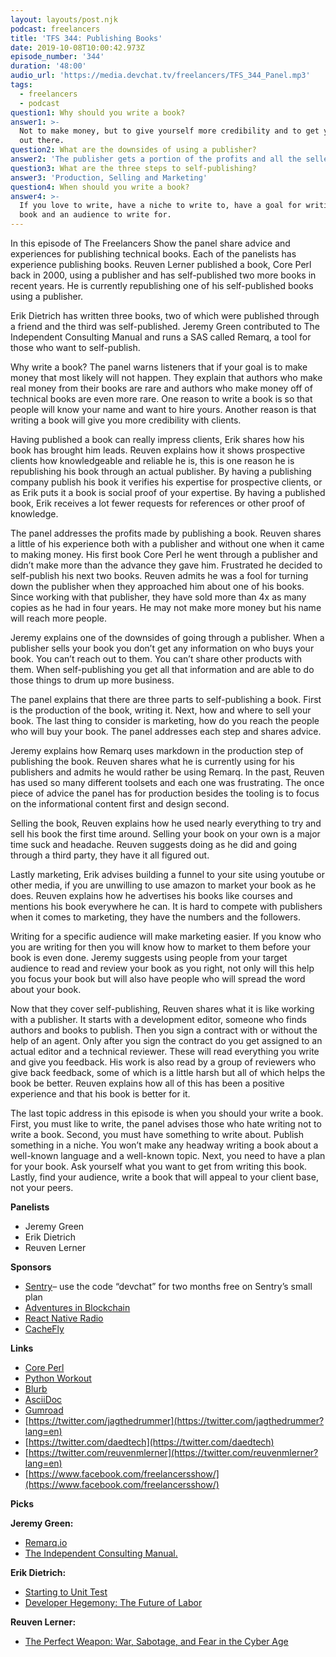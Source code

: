 ```yaml
---
layout: layouts/post.njk
podcast: freelancers
title: 'TFS 344: Publishing Books'
date: 2019-10-08T10:00:42.973Z
episode_number: '344'
duration: '48:00'
audio_url: 'https://media.devchat.tv/freelancers/TFS_344_Panel.mp3'
tags:
  - freelancers
  - podcast
question1: Why should you write a book?
answer1: >-
  Not to make money, but to give yourself more credibility and to get your name
  out there. 
question2: What are the downsides of using a publisher?
answer2: 'The publisher gets a portion of the profits and all the seller information. '
question3: What are the three steps to self-publishing?
answer3: 'Production, Selling and Marketing'
question4: When should you write a book?
answer4: >-
  If you love to write, have a niche to write to, have a goal for writing your
  book and an audience to write for.
---
```

In this episode of The Freelancers Show the panel share advice and experiences for publishing technical books. Each of the panelists has experience publishing books. Reuven Lerner published a book, Core Perl back in 2000, using a publisher and has self-published two more books in recent years. He is currently republishing one of his self-published books using a publisher. 

Erik Dietrich has written three books, two of which were published through a friend and the third was self-published. Jeremy Green contributed to The Independent Consulting Manual and runs a SAS called Remarq, a tool for those who want to self-publish.

Why write a book? The panel warns listeners that if your goal is to make money that most likely will not happen. They explain that authors who make real money from their books are rare and authors who make money off of technical books are even more rare. One reason to write a book is so that people will know your name and want to hire yours. Another reason is that writing a book will give you more credibility with clients.  

Having published a book can really impress clients, Erik shares how his book has brought him leads. Reuven explains how it shows prospective clients how knowledgeable and reliable he is, this is one reason he is republishing his book through an actual publisher. By having a publishing company publish his book it verifies his expertise for prospective clients, or as Erik puts it a book is social proof of your expertise. By having a published book, Erik receives a lot fewer requests for references or other proof of knowledge. 

The panel addresses the profits made by publishing a book. Reuven shares a little of his experience both with a publisher and without one when it came to making money. His first book Core Perl he went through a publisher and didn’t make more than the advance they gave him. Frustrated he decided to self-publish his next two books. Reuven admits he was a fool for turning down the publisher when they approached him about one of his books. Since working with that publisher, they have sold more than 4x as many copies as he had in four years. He may not make more money but his name will reach more people. 

Jeremy explains one of the downsides of going through a publisher. When a publisher sells your book you don’t get any information on who buys your book. You can’t reach out to them. You can’t share other products with them. When self-publishing you get all that information and are able to do those things to drum up more business.

The panel explains that there are three parts to self-publishing a book. First is the production of the book, writing it. Next, how and where to sell your book. The last thing to consider is marketing, how do you reach the people who will buy your book. The panel addresses each step and shares advice. 

Jeremy explains how Remarq uses markdown in the production step of publishing the book. Reuven shares what he is currently using for his publishers and admits he would rather be using Remarq. In the past, Reuven has used so many different toolsets and each one was frustrating. The once piece of advice the panel has for production besides the tooling is to focus on the informational content first and design second.

Selling the book, Reuven explains how he used nearly everything to try and sell his book the first time around. Selling your book on your own is a major time suck and headache. Reuven suggests doing as he did and going through a third party, they have it all figured out. 

Lastly marketing, Erik advises building a funnel to your site using youtube or other media, if you are unwilling to use amazon to market your book as he does. Reuven explains how he advertises his books like courses and mentions his book everywhere he can. It is hard to compete with publishers when it comes to marketing, they have the numbers and the followers. 

Writing for a specific audience will make marketing easier. If you know who you are writing for then you will know how to market to them before your book is even done. Jeremy suggests using people from your target audience to read and review your book as you right, not only will this help you focus your book but will also have people who will spread the word about your book. 

Now that they cover self-publishing, Reuven shares what it is like working with a publisher. It starts with a development editor, someone who finds authors and books to publish. Then you sign a contract with or without the help of an agent. Only after you sign the contract do you get assigned to an actual editor and a technical reviewer. These will read everything you write and give you feedback. His work is also read by a group of reviewers who give back feedback, some of which is a little harsh but all of which helps the book be better. Reuven explains how all of this has been a positive experience and that his book is better for it. 

The last topic address in this episode is when you should your write a book. First, you must like to write, the panel advises those who hate writing not to write a book. Second, you must have something to write about. Publish something in a niche. You won’t make any headway writing a book about a well-known language and a well-known topic. Next, you need to have a plan for your book. Ask yourself what you want to get from writing this book. Lastly, find your audience, write a book that will appeal to your client base, not your peers. 


**Panelists**

- Jeremy Green
- Erik Dietrich
- Reuven Lerner

**Sponsors**

- [Sentry](http://sentry.io/)– use the code “devchat” for two months free on Sentry’s small plan
- [Adventures in Blockchain](https://devchat.tv/adventures-in-blockchain/)
- [React Native Radio](https://devchat.tv/react-native-radio/)
- [CacheFly](https://www.cachefly.com/)

**Links**

- [Core Perl](https://www.google.com/search?rlz=1C1LENP_enUS720US720&amp;sxsrf=ACYBGNSHGlA_BXXIo86biLEtvlCHhzA0Hg:1570507514783&amp;q=Core+Perl+Reuven+Lerner&amp;stick=H4sIAAAAAAAAAOPgE-LRT9c3NDQuMS5OyzBUAvOMkgrKDQot07WkspOt9JPy87P1E0tLMvKLrEDsYoX8vJzKRazizvlFqQoBqUU5CkGppWWpeQo-qUV5qUUAzouGpFQAAAA&amp;sa=X&amp;ved=2ahUKEwj8jaS05IvlAhWRpp4KHSmDC_QQmxMoATAQegQIDxAV)
- [Python Workout](https://www.manning.com/books/python-workout)
- [Blurb](https://www.blurb.com/my/account/register?gclsrc=aw.ds&amp;&amp;gclid=CjwKCAjwxOvsBRAjEiwAuY7L8gU1lW1HgB5OD1q9IZ0eZTwrjiEN1REv5WCYRTDCOZdrTNhBizGCphoChKoQAvD_BwE&amp;gclsrc=aw.ds)
- [AsciiDoc](http://asciidoc.org/)
- [Gumroad](https://gumroad.com/)
- [https://twitter.com/jagthedrummer](https://twitter.com/jagthedrummer?lang=en)
- [https://twitter.com/daedtech](https://twitter.com/daedtech)
- [https://twitter.com/reuvenmlerner](https://twitter.com/reuvenmlerner?lang=en)
- [https://www.facebook.com/freelancersshow/](https://www.facebook.com/freelancersshow/)

**Picks**

**Jeremy Green:**

- [Remarq.io](http://remarq.io/)
- [The Independent Consulting Manual.](https://www.producthunt.com/posts/the-independent-consulting-manual)

**Erik Dietrich:**

- [Starting to Unit Test](https://www.amazon.com/Starting-Unit-Test-Hard-Think-ebook/dp/B00KIZ6JAC)
- [Developer Hegemony: The Future of Labor](https://www.amazon.com/Developer-Hegemony-Future-Erik-Dietrich-ebook/dp/B0722H41SG)

**Reuven Lerner:**

- [The Perfect Weapon: War, Sabotage, and Fear in the Cyber Age](https://www.amazon.com/Perfect-Weapon-Sabotage-Fear-Cyber/dp/0451497899/ref=sr_1_1?crid=3JDASC5UZD1M2&amp;keywords=the+perfect+weapon+war%2C+sabotage%2C+and+fear+in+the+cyber+age&amp;qid=1570512750&amp;s=books&amp;sprefix=the+perfect+wea%2Cstripbooks%2C253&amp;sr=1-1)
